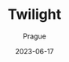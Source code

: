 ---
title: "Twilight"
excerpt: "Dreams and history interlace in silhouettes."
subtitle: "Prague"
gallery_name: "prague/twilight"
date: 2023-06-17
header:
  overlay_image: /prague/riegrovy-twilight-3v1.jpg
---